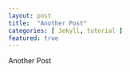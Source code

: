 ```yaml
---
layout: post
title:  "Another Post"
categories: [ Jekyll, tutorial ]
featured: true
---
```

Another Post
